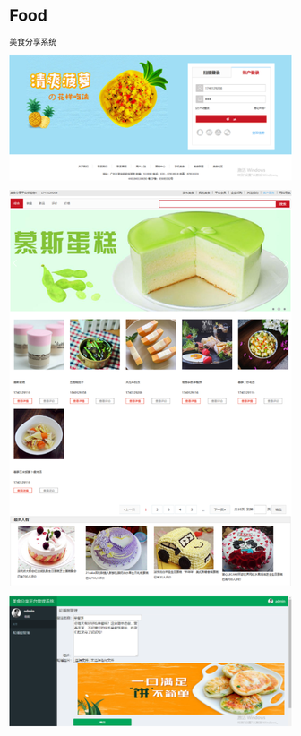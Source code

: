 # Food
美食分享系统

![Image text](README_IMG/login.png)

![Image text](./README_IMG/index.png)

![Image text](./README_IMG/admin.png)
